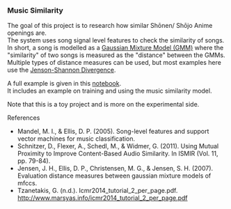 ### Music Similarity

The goal of this project is to research how similar Shōnen/ Shōjo Anime openings are.  
The system uses song signal level features to check the similarity of songs. In short, a song is modelled as a [Gaussian Mixture Model (GMM)](https://en.wikipedia.org/wiki/Mixture_model) where the "similarity" of two songs is measured as the "distance" between the GMMs. Multiple types of distance measures can be used, but most examples here use the [Jenson-Shannon Divergence](https://en.wikipedia.org/wiki/Jensen%E2%80%93Shannon_divergence).

A full example is given in this [notebook](notebooks/train.ipynb).  
It includes an example on training and using the music similarity model.

Note that this is a toy project and is more on the experimental side.

References  
- Mandel, M. I., & Ellis, D. P. (2005). Song-level features and support vector machines for music classification.  
- Schnitzer, D., Flexer, A., Schedl, M., & Widmer, G. (2011). Using Mutual Proximity to Improve Content-Based Audio Similarity. In ISMIR (Vol. 11, pp. 79-84).  
- Jensen, J. H., Ellis, D. P., Christensen, M. G., & Jensen, S. H. (2007). Evaluation distance measures between gaussian mixture models of mfccs.  
- Tzanetakis, G. (n.d.). Icmr2014_tutorial_2_per_page.pdf. http://www.marsyas.info/icmr2014_tutorial_2_per_page.pdf
